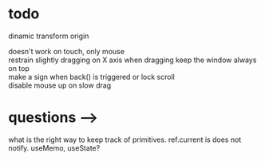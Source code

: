 # todo

dinamic transform origin  
<!-- clamp scale decrease   -->
doesn't work on touch, only mouse  
restrain slightly dragging on X axis
when dragging keep the window always on top  
make a sign when back() is triggered or lock scroll  
disable mouse up on slow drag  

# questions  -->
what is the right way to keep track of primitives. ref.current is does not notify. useMemo, useState?